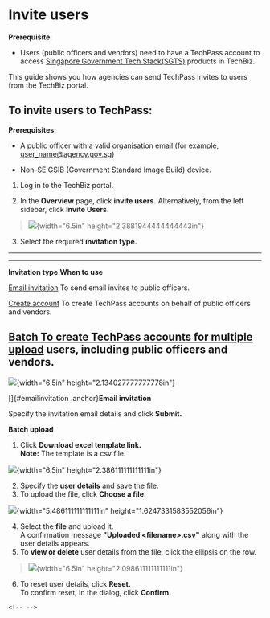 # Invite users

**Prerequisite**:

-   Users (public officers and vendors) need to have a TechPass account to access [Singapore Government Tech Stack(SGTS)](https://www.developer.tech.gov.sg/singapore-government-tech-stack/overview/index.html) products in TechBiz.

This guide shows you how agencies can send TechPass invites to users from the TechBiz portal.

## To invite users to TechPass:

**Prerequisites:**

-   A public officer with a valid organisation email (for example, <user_name@agency.gov.sg>)

-   Non-SE GSIB (Government Standard Image Build) device.

1.  Log in to the TechBiz portal.

2.  In the **Overview** page, click **invite users.** Alternatively, from the left sidebar, click **Invite
    Users.**

> ![](media/image1.png){width="6.5in" height="2.3881944444444443in"}

3.  Select the required **invitation type.**

  ------------------------------------------------------------------------------------------
                                                    
  ------------------------------------------------- ----------------------------------------
  **Invitation type**                               **When to use**

  [Email invitation](#emailinvitation)              To send email invites to public
                                                    officers.

  [Create account](\l)                              To create TechPass accounts on behalf of
                                                    public officers and vendors.

  [Batch                                            To create TechPass accounts for multiple
  upload](#_f56e926e_5c54_406e_b9a7_5933ef6fec6b)   users, including public officers and
                                                    vendors.
  ------------------------------------------------------------------------------------------

![](media/image2.png){width="6.5in" height="2.134027777777778in"}

[]{#emailinvitation .anchor}**Email invitation**

Specify the invitation email details and click **Submit.**


**Batch upload**

1.  Click **Download excel template link.**\
    **Note:** The template is a csv file.

![](media/image5.png){width="6.5in" height="2.386111111111111in"}

2.  Specify the **user details** and save the file.
3.  To upload the file, click **Choose a file.**

![](media/image6.png){width="5.486111111111111in"
height="1.6247331583552056in"}

4.  Select the **file** and upload it.\
    A confirmation message **"Uploaded \<filename\>.csv"** along with
    the user details appears.
5.  To **view or delete** user details from the file, click the ellipsis
    on the row.

> ![](media/image7.png){width="6.5in" height="2.098611111111111in"}

6.  To reset user details, click **Reset.**\
    To confirm reset, in the dialog, click **Confirm.**

```{=html}
<!-- -->
```
